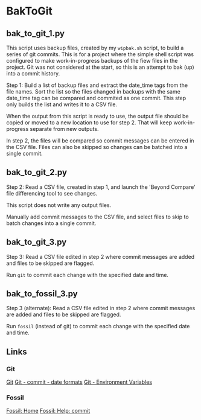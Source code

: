 # BakToGit

## bak_to_git_1.py

This script uses backup files, created by my `wipbak.sh` script, to build a series of git commits. This is for a project where the simple shell script was configured to make work-in-progress backups of the fiew files in the project. Git was not considered at the start, so this is an attempt to bak (up) into a commit history.

Step 1: Build a list of backup files and extract the date_time tags from the file names. Sort the list so the files changed in backups with the same date_time tag can be compared and commited as one commit. This step only builds the list and writes it to a CSV file.

When the output from this script is ready to use, the output file should be copied or moved to a new location to use for step 2. That will keep work-in-progress separate from new outputs.

In step 2, the files will be compared so commit messages can be entered in the CSV file. Files can also be skipped so changes can be batched into a single commit.


## bak_to_git_2.py

Step 2: Read a CSV file, created in step 1, and launch the 'Beyond Compare' file differencing tool to see changes.

This script does not write any output files.

Manually add commit messages to the CSV file, and select files to skip to batch changes into a single commit.


## bak_to_git_3.py

Step 3: Read a CSV file edited in step 2 where commit messages are added and files to be skipped are flagged.

Run `git` to commit each change with the specified date and time.


## bak_to_fossil_3.py

Step 3 (alternate): Read a CSV file edited in step 2 where commit messages are added and files to be skipped are flagged.

Run `fossil` (instead of git) to commit each change with the specified date and time.


## Links

### Git
[Git](https://git-scm.com/)
[Git - commit - date formats](https://git-scm.com/docs/git-commit#_date_formats)
[Git - Environment Variables](https://git-scm.com/book/en/v2/Git-Internals-Environment-Variables)

### Fossil
[Fossil: Home](https://fossil-scm.org/home/doc/trunk/www/index.wiki)
[Fossil: Help: commit](https://fossil-scm.org/home/help?cmd=commit)